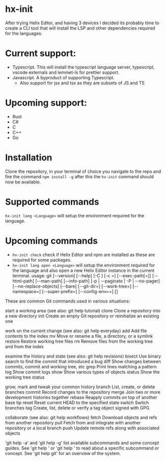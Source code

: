 # hx-init

After trying Helix Editor, and having 3 devices I decided its probably time to create a CLI tool that will install the LSP and other dependencies required for the languages.

# Current support:

- Typescript. This will install the typescript language server, typescript, vscode externals and lemmet-ls for prettier support.
- Javascript. A byproduct of supporting Typescript.
  - Also support for jsx and tsx as they are subsets of JS and TS

# Upcoming support:

- Rust
- C#
- C
- C++
- Go


# Installation

Clone the repository, in your terminal of choice you navigate to the repo and fire the command `npm install -g` after this the `hx-init` command should now be available. 


# Supported commands

`hx-init lang <Language>` will setup the environment required for the language.

# Upcoming commands

- `hx-init check` check if Helix Editor and npm are installed as these are required for some packages.
- `hx-init lang open <Language>` will setup the environment required for the language and also open a new Helix Editor instance in the current terminal.
usage: git [--version] [--help] [-C <path>] [-c <name>=<value>]
           [--exec-path[=<path>]] [--html-path] [--man-path] [--info-path]
           [-p | --paginate | -P | --no-pager] [--no-replace-objects] [--bare]
           [--git-dir=<path>] [--work-tree=<path>] [--namespace=<name>]
           [--super-prefix=<path>] [--config-env=<name>=<envvar>]
           <command> [<args>]

These are common Git commands used in various situations:

start a working area (see also: git help tutorial)
   clone     Clone a repository into a new directory
   init      Create an empty Git repository or reinitialize an existing one

work on the current change (see also: git help everyday)
   add       Add file contents to the index
   mv        Move or rename a file, a directory, or a symlink
   restore   Restore working tree files
   rm        Remove files from the working tree and from the index

examine the history and state (see also: git help revisions)
   bisect    Use binary search to find the commit that introduced a bug
   diff      Show changes between commits, commit and working tree, etc
   grep      Print lines matching a pattern
   log       Show commit logs
   show      Show various types of objects
   status    Show the working tree status

grow, mark and tweak your common history
   branch    List, create, or delete branches
   commit    Record changes to the repository
   merge     Join two or more development histories together
   rebase    Reapply commits on top of another base tip
   reset     Reset current HEAD to the specified state
   switch    Switch branches
   tag       Create, list, delete or verify a tag object signed with GPG

collaborate (see also: git help workflows)
   fetch     Download objects and refs from another repository
   pull      Fetch from and integrate with another repository or a local branch
   push      Update remote refs along with associated objects

'git help -a' and 'git help -g' list available subcommands and some
concept guides. See 'git help <command>' or 'git help <concept>'
to read about a specific subcommand or concept.
See 'git help git' for an overview of the system.
